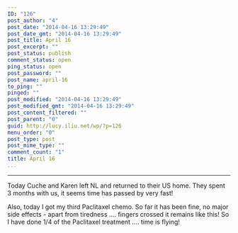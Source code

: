 ```yaml
---
ID: "126"
post_author: "4"
post_date: "2014-04-16 13:29:49"
post_date_gmt: "2014-04-16 13:29:49"
post_title: April 16
post_excerpt: ""
post_status: publish
comment_status: open
ping_status: open
post_password: ""
post_name: april-16
to_ping: ""
pinged: ""
post_modified: "2014-04-16 13:29:49"
post_modified_gmt: "2014-04-16 13:29:49"
post_content_filtered: ""
post_parent: "0"
guid: http://lucy.iliu.net/wp/?p=126
menu_order: "0"
post_type: post
post_mime_type: ""
comment_count: "1"
title: April 16
...
```

---

Today Cuche and Karen left NL and returned to their US home. They spent 3 months with us, it seems time has passed by very fast!

Also, today I got my third Paclitaxel chemo. So far it has been fine, no major side effects - apart from tiredness .... fingers crossed it remains like this! So I have done 1/4 of the Paclitaxel treatment .... time is flying!

